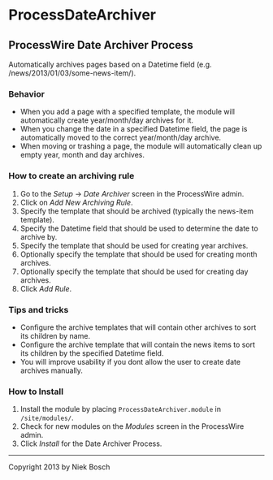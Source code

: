 # ProcessDateArchiver

## ProcessWire Date Archiver Process

Automatically archives pages based on a Datetime field (e.g. /news/2013/01/03/some-news-item/).

### Behavior

- When you add a page with a specified template, the module will automatically create year/month/day archives for it.
- When you change the date in a specified Datetime field, the page is automatically moved to the correct year/month/day archive.
- When moving or trashing a page, the module will automatically clean up empty year, month and day archives.

### How to create an archiving rule

1. Go to the _Setup_ -> _Date Archiver_ screen in the ProcessWire admin.
2. Click on _Add New Archiving Rule_.
3. Specify the template that should be archived (typically the news-item template).
4. Specify the Datetime field that should be used to determine the date to archive by.
5. Specify the template that should be used for creating year archives.
6. Optionally specify the template that should be used for creating month archives.
7. Optionally specify the template that should be used for creating day archives.
8. Click _Add Rule_.

### Tips and tricks

- Configure the archive templates that will contain other archives to sort its children by name.
- Configure the archive template that will contain the news items to sort its children by the specified Datetime field.
- You will improve usability if you dont allow the user to create date archives manually.

### How to Install

1. Install the module by placing `ProcessDateArchiver.module` in `/site/modules/`.
2. Check for new modules on the _Modules_ screen in the ProcessWire admin.
3. Click _Install_ for the Date Archiver Process.

---

Copyright 2013 by Niek Bosch